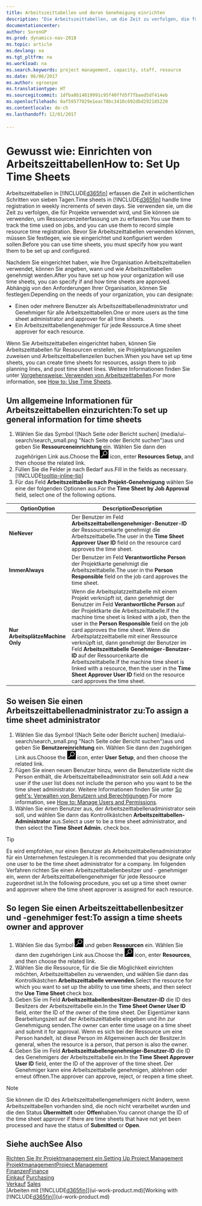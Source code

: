 ```yaml
---
title: Arbeitszeittabellen und deren Genehmigung einrichten
description: "Die Arbeitszeittabellen, um die Zeit zu verfolgen, die für Projekte verwendet wurde und Ressourcen verwendet wurde und halfen Ihnen mit Projektmanagement, der Stellenbesetzung und der Kapazität"
documentationcenter: 
author: SorenGP
ms.prod: dynamics-nav-2018
ms.topic: article
ms.devlang: na
ms.tgt_pltfrm: na
ms.workload: na
ms.search.keywords: project management, capacity, staff, resource
ms.date: 06/06/2017
ms.author: sgroespe
ms.translationtype: HT
ms.sourcegitcommit: 1dfba8b14019991c95f40ffd5f7fbaed5df414eb
ms.openlocfilehash: 0af59577029e1eac78bc3410c692dbd292185220
ms.contentlocale: de-ch
ms.lasthandoff: 12/01/2017

---
```

# <a name="how-to-set-up-time-sheets"></a><span data-ttu-id="4b29c-103">Gewusst wie: Einrichten von Arbeitszeittabellen</span><span class="sxs-lookup"><span data-stu-id="4b29c-103">How to: Set Up Time Sheets</span></span>
<span data-ttu-id="4b29c-104">Arbeitszeittabellen in [!INCLUDE[d365fin](includes/d365fin_md.md)] erfassen die Zeit in wöchentlichen Schritten von sieben Tagen.</span><span class="sxs-lookup"><span data-stu-id="4b29c-104">Time sheets in [!INCLUDE[d365fin](includes/d365fin_md.md)] handle time registration in weekly increments of seven days.</span></span> <span data-ttu-id="4b29c-105">Sie verwenden sie, um die Zeit zu verfolgen, die für Projekte verwendet wird, und Sie können sie verwenden, um Ressourcenzeiterfassung um zu erfassen.</span><span class="sxs-lookup"><span data-stu-id="4b29c-105">You use them to track the time used on jobs, and you can use them to record simple resource time registration.</span></span> <span data-ttu-id="4b29c-106">Bevor Sie Arbeitszeittabellen verwenden können, müssen Sie festlegen, wie sie eingerichtet und konfiguriert werden sollen.</span><span class="sxs-lookup"><span data-stu-id="4b29c-106">Before you can use time sheets, you must specify how you want them to be set up and configured.</span></span>

<span data-ttu-id="4b29c-107">Nachdem Sie eingerichtet haben, wie Ihre Organisation Arbeitszeittabellen verwendet, können Sie angeben, wann und wie Arbeitszeittabellen genehmigt werden.</span><span class="sxs-lookup"><span data-stu-id="4b29c-107">After you have set up how your organization will use time sheets, you can specify if and how time sheets are approved.</span></span> <span data-ttu-id="4b29c-108">Abhängig von den Anforderungen Ihrer Organisation, können Sie festlegen:</span><span class="sxs-lookup"><span data-stu-id="4b29c-108">Depending on the needs of your organization, you can designate:</span></span>

* <span data-ttu-id="4b29c-109">Einen oder mehrere Benutzer als Arbeitszeittabellenadministrator und Genehmiger für alle Arbeitszeittabellen.</span><span class="sxs-lookup"><span data-stu-id="4b29c-109">One or more users as the time sheet administrator and approver for all time sheets.</span></span>
* <span data-ttu-id="4b29c-110">Ein Arbeitszeittabellengenehmiger für jede Ressource.</span><span class="sxs-lookup"><span data-stu-id="4b29c-110">A time sheet approver for each resource.</span></span>

<span data-ttu-id="4b29c-111">Wenn Sie Arbeitszeittabellen eingerichtet haben, können Sie Arbeitszeittabellen für Ressourcen erstellen, sie Projektplanungszeilen zuweisen und Arbeitszeittabellenzeilen buchen.</span><span class="sxs-lookup"><span data-stu-id="4b29c-111">When you have set up time sheets, you can create time sheets for resources, assign them to job planning lines, and post time sheet lines.</span></span> <span data-ttu-id="4b29c-112">Weitere Informationen finden Sie unter [Vorgehensweise: Verwenden von Arbeitszeittabellen](projects-how-use-time-sheets.md).</span><span class="sxs-lookup"><span data-stu-id="4b29c-112">For more information, see [How to: Use Time Sheets](projects-how-use-time-sheets.md).</span></span>

## <a name="to-set-up-general-information-for-time-sheets"></a><span data-ttu-id="4b29c-113">Um allgemeine Informationen für Arbeitszeittabellen einzurichten:</span><span class="sxs-lookup"><span data-stu-id="4b29c-113">To set up general information for time sheets</span></span>
1. <span data-ttu-id="4b29c-114">Wählen Sie das Symbol ![Nach Seite oder Bericht suchen] (media/ui-search/search_small.png "Nach Seite oder Bericht suchen")aus und geben Sie **Ressourceneinrichtung** ein. Wählen Sie dann den zugehörigen Link aus.</span><span class="sxs-lookup"><span data-stu-id="4b29c-114">Choose the ![Search for Page or Report](media/ui-search/search_small.png "Search for Page or Report icon") icon, enter **Resources Setup**, and then choose the related link.</span></span>  
2. <span data-ttu-id="4b29c-115">Füllen Sie die Felder je nach Bedarf aus.</span><span class="sxs-lookup"><span data-stu-id="4b29c-115">Fill in the fields as necessary.</span></span> [!INCLUDE[tooltip-inline-tip](includes/tooltip-inline-tip_md.md)]
3. <span data-ttu-id="4b29c-116">Für das Feld **Arbeitszeittabelle nach Projekt-Genehmigung** wählen Sie eine der folgenden Optionen aus.</span><span class="sxs-lookup"><span data-stu-id="4b29c-116">For the **Time Sheet by Job Approval** field, select one of the following options.</span></span>

| <span data-ttu-id="4b29c-117">Option</span><span class="sxs-lookup"><span data-stu-id="4b29c-117">Option</span></span> | <span data-ttu-id="4b29c-118">Description</span><span class="sxs-lookup"><span data-stu-id="4b29c-118">Description</span></span> |
| --- | --- |
| <span data-ttu-id="4b29c-119">**Nie**</span><span class="sxs-lookup"><span data-stu-id="4b29c-119">**Never**</span></span> |<span data-ttu-id="4b29c-120">Der Benutzer im Feld **Arbeitszeittabellengenehmiger-Benutzer-ID** der Ressourcenkarte genehmigt die Arbeitszeittabelle.</span><span class="sxs-lookup"><span data-stu-id="4b29c-120">The user in the **Time Sheet Approver User ID** field on the resource card approves the time sheet.</span></span> |
| <span data-ttu-id="4b29c-121">**Immer**</span><span class="sxs-lookup"><span data-stu-id="4b29c-121">**Always**</span></span> |<span data-ttu-id="4b29c-122">Der Benutzer im Feld **Verantwortliche Person** der Projektkarte genehmigt die Arbeitszeittabelle.</span><span class="sxs-lookup"><span data-stu-id="4b29c-122">The user in the **Person Responsible** field on the job card approves the time sheet.</span></span> |
| <span data-ttu-id="4b29c-123">**Nur Arbeitsplätze**</span><span class="sxs-lookup"><span data-stu-id="4b29c-123">**Machine Only**</span></span> |<span data-ttu-id="4b29c-124">Wenn die Arbeitsplatzzeittabelle mit einem Projekt verknüpft ist, dann genehmigt der Benutzer im Feld **Verantwortliche Person** auf der Projektkarte die Arbeitszeittabelle.</span><span class="sxs-lookup"><span data-stu-id="4b29c-124">If the machine time sheet is linked with a job, then the user in the **Person Responsible** field on the job card approves the time sheet.</span></span> <span data-ttu-id="4b29c-125">Wenn die Arbeitsplatzzeittabelle mit einer Ressource verknüpft ist, dann genehmigt der Benutzer im Feld **Arbeitszeittabelle Genehmiger-Benutzer-ID** auf der Ressourcenkarte die Arbeitszeittabelle.</span><span class="sxs-lookup"><span data-stu-id="4b29c-125">If the machine time sheet is linked with a resource, then the user in the **Time Sheet Approver User ID** field on the resource card approves the time sheet.</span></span> |

## <a name="to-assign-a-time-sheet-administrator"></a><span data-ttu-id="4b29c-126">So weisen Sie einen Arbeitszeittabellenadministrator zu:</span><span class="sxs-lookup"><span data-stu-id="4b29c-126">To assign a time sheet administrator</span></span>
1. <span data-ttu-id="4b29c-127">Wählen Sie das Symbol ![Nach Seite oder Bericht suchen] (media/ui-search/search_small.png "Nach Seite oder Bericht suchen")aus und geben Sie **Benutzereinrichtung** ein. Wählen Sie dann den zugehörigen Link aus.</span><span class="sxs-lookup"><span data-stu-id="4b29c-127">Choose the ![Search for Page or Report](media/ui-search/search_small.png "Search for Page or Report icon") icon, enter **User Setup**, and then choose the related link.</span></span>  
2. <span data-ttu-id="4b29c-128">Fügen Sie einen neuen Benutzer hinzu, wenn die Benutzerliste nicht die Person enthält, die Arbeitszeittabelleadministrator sein soll.</span><span class="sxs-lookup"><span data-stu-id="4b29c-128">Add a new user if the user list does not include the person who you want to be the time sheet administrator.</span></span> <span data-ttu-id="4b29c-129">Weitere Informationen finden Sie unter [So geht's: Verwalten von Benutzern und Berechtigungen](ui-how-users-permissions.md).</span><span class="sxs-lookup"><span data-stu-id="4b29c-129">For more information, see [How to: Manage Users and Permissions](ui-how-users-permissions.md).</span></span>
3. <span data-ttu-id="4b29c-130">Wählen Sie einen Benutzer aus, der Arbeitszeittabellenadministrator sein soll, und wählen Sie dann das Kontrollkästchen **Arbeitszeittabellen-Administrator** aus.</span><span class="sxs-lookup"><span data-stu-id="4b29c-130">Select a user to be a time sheet administrator, and then select the **Time Sheet Admin.** check box.</span></span>  

> [!TIP]  
>   <span data-ttu-id="4b29c-131">Es wird empfohlen, nur einen Benutzer als Arbeitszeittabellenadministrator für ein Unternehmen festzulegen.</span><span class="sxs-lookup"><span data-stu-id="4b29c-131">It is recommended that you designate only one user to be the time sheet administrator for a company.</span></span> <span data-ttu-id="4b29c-132">Im folgenden Verfahren richten Sie einen Arbeitszeittabellenbesitzer und - genehmiger ein, wenn der Arbeitszeittabellengenehmiger für jede Ressource zugeordnet ist.</span><span class="sxs-lookup"><span data-stu-id="4b29c-132">In the following procedure, you set up a time sheet owner and approver where the time sheet approver is assigned for each resource.</span></span>  

## <a name="to-assign-a-time-sheets-owner-and-approver"></a><span data-ttu-id="4b29c-133">So legen Sie einen Arbeitszeittabellenbesitzer und -genehmiger fest:</span><span class="sxs-lookup"><span data-stu-id="4b29c-133">To assign a time sheets owner and approver</span></span>
1. <span data-ttu-id="4b29c-134">Wählen Sie das Symbol ![Nach Seite oder Bericht suchen](media/ui-search/search_small.png "Nach Seite oder Bericht suchen") und geben **Ressourcen** ein. Wählen Sie dann den zugehörigen Link aus.</span><span class="sxs-lookup"><span data-stu-id="4b29c-134">Choose the ![Search for Page or Report](media/ui-search/search_small.png "Search for Page or Report icon") icon, enter **Resources**, and then choose the related link.</span></span>
2. <span data-ttu-id="4b29c-135">Wählen Sie die Ressource, für die Sie die Möglichkeit einrichten möchten, Arbeitszeittabellen zu verwenden, und wählen Sie dann das Kontrollkästchen **Arbeitszeittabelle verwenden**.</span><span class="sxs-lookup"><span data-stu-id="4b29c-135">Select the resource for which you want to set up the ability to use time sheets, and then select the **Use Time Sheet** check box.</span></span>  
3. <span data-ttu-id="4b29c-136">Geben Sie im Feld **Arbeitszeittabellenbesitzer-Benutzer-ID** die ID des Besitzers der Arbeitszeittabelle ein.</span><span class="sxs-lookup"><span data-stu-id="4b29c-136">In the **Time Sheet Owner User ID** field, enter the ID of the owner of the time sheet.</span></span> <span data-ttu-id="4b29c-137">Der Eigentümer kann Bearbeitungszeit auf der Arbeitszeittabelle eingeben und ihn zur Genehmigung senden.</span><span class="sxs-lookup"><span data-stu-id="4b29c-137">The owner can enter time usage on a time sheet and submit it for approval.</span></span> <span data-ttu-id="4b29c-138">Wenn es sich bei der Ressource um eine Person handelt, ist diese Person im Allgemeinen auch der Besitzer.</span><span class="sxs-lookup"><span data-stu-id="4b29c-138">In general, when the resource is a person, that person is also the owner.</span></span>  
4. <span data-ttu-id="4b29c-139">Geben Sie im Feld **Arbeitszeittabellengenehmiger-Benutzer-ID** die ID des Genehmigers der Arbeitszeittabelle ein.</span><span class="sxs-lookup"><span data-stu-id="4b29c-139">In the **Time Sheet Approver User ID** field, enter the ID of the approver of the time sheet.</span></span> <span data-ttu-id="4b29c-140">Der Genehmiger kann eine Arbeitszeittabelle genehmigen, ablehnen oder erneut öffnen.</span><span class="sxs-lookup"><span data-stu-id="4b29c-140">The approver can approve, reject, or reopen a time sheet.</span></span>  

> [!NOTE]  
>   <span data-ttu-id="4b29c-141">Sie können die ID des Arbeitszeittabellengenehmigers nicht ändern, wenn Arbeitszeittabellen vorhanden sind, die noch nicht verarbeitet wurden und die den Status **Übermittelt** oder **Offen**haben.</span><span class="sxs-lookup"><span data-stu-id="4b29c-141">You cannot change the ID of the time sheet approver if there are time sheets that have not yet been processed and have the status of **Submitted** or **Open**.</span></span>

## <a name="see-also"></a><span data-ttu-id="4b29c-142">Siehe auch</span><span class="sxs-lookup"><span data-stu-id="4b29c-142">See Also</span></span>
[<span data-ttu-id="4b29c-143">Richten Sie Ihr Projektmanagement ein.</span><span class="sxs-lookup"><span data-stu-id="4b29c-143">Setting Up Project Management</span></span>](projects-setup-projects.md)  
[<span data-ttu-id="4b29c-144">Projektmanagement</span><span class="sxs-lookup"><span data-stu-id="4b29c-144">Project Management</span></span>](projects-manage-projects.md)  
[<span data-ttu-id="4b29c-145">Finanzen</span><span class="sxs-lookup"><span data-stu-id="4b29c-145">Finance</span></span>](finance.md)  
<span data-ttu-id="4b29c-146">[Einkauf](purchasing-manage-purchasing.md)       </span><span class="sxs-lookup"><span data-stu-id="4b29c-146">[Purchasing](purchasing-manage-purchasing.md)       </span></span>  
<span data-ttu-id="4b29c-147">[Verkauf](sales-manage-sales.md)    </span><span class="sxs-lookup"><span data-stu-id="4b29c-147">[Sales](sales-manage-sales.md)    </span></span>  
<span data-ttu-id="4b29c-148">[Arbeiten mit [!INCLUDE[d365fin](includes/d365fin_md.md)]](ui-work-product.md)</span><span class="sxs-lookup"><span data-stu-id="4b29c-148">[Working with [!INCLUDE[d365fin](includes/d365fin_md.md)]](ui-work-product.md)</span></span>  


